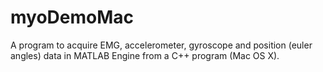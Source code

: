 # myoDemoMac
A program to acquire EMG, accelerometer, gyroscope and position (euler angles) data in MATLAB Engine from a C++ program (Mac OS X).
